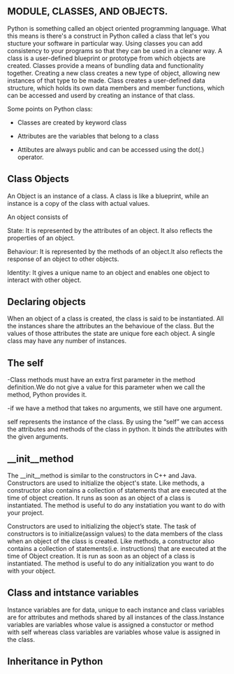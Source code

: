 MODULE, CLASSES, AND OBJECTS.
-----------------------------

Python is something called an object oriented programming language. What this means is there's a construct in Python called a class that let's you stucture your software in particular way.
Using classes you can add consistency to your programs so that they can be used in a cleaner way.
A class is a user-defined blueprint or prototype from which objects are created.
Classes provide a means of bundling data and functionality together.
Creating a new class creates a new type of object, allowing new instances of that type to be made.
Class creates a user-defined data structure, which holds its own data members and member functions, which can be accessed and userd by creating an instance of that class.

Some points on Python class:

- Classes are created by keyword class

- Attributes are the variables that belong to a class

- Attibutes are always public and can be accessed using the dot(.) operator.

Class Objects
--------------

An Object is an instance of  a class. A class is like a blueprint, while an instance is a copy of the class with actual values. 

An object consists of 

State: It is represented by the attributes of an object. It also reflects the properties of an object.

Behaviour: It is represented by the methods of an object.It also reflects the response of an object to other objects.

Identity: It gives  a unique name to an object and enables one object to interact with other object.

Declaring objects
-----------------

When an object of a class is created, the class is said to be instantiated. All the instances share the attributes an the behavioue of the class. But the 
values of those attributes the state are unique fore each object. A single class may have any number of instances.

The self 
--------

-Class methods must have an extra first parameter in the method definition.We do not give a value for this parameter when we call the method, Python provides it.

-if we have a method that takes no arguments, we still have one  argument.

self represents the instance of the class. By using the “self”  we can access the attributes and methods of the class in python. It binds the attributes with the given arguments.



__init__method
--------------

The __init__method is similar to the constructors in C++ and Java. 
Constructors are used to initialize the object's state. 
Like methods, a constructor also contains a collection of statements that are executed at the time of object creation.
It runs as soon as an object of a class is instantiated. The method is useful to do any instatiation you want to do with your project. 

 Constructors are used to initializing the object’s state. The task of constructors is to initialize(assign values) to the data members of the class when an object of the class is created. Like methods, a constructor also contains a collection of statements(i.e. instructions) that are executed at the time of Object creation. It is run as soon as an object of a class is instantiated. The method is useful to do any initialization you want to do with your object.

Class and intstance variables
------------------------------

Instance variables are for data, unique to each instance and class variables are for attributes and methods shared by all instances of the class.Instance variables are variables whose value is assigned a constuctor or method with self whereas class variables are variables whose value is assigned in the class.

Inheritance in Python
---------------------
